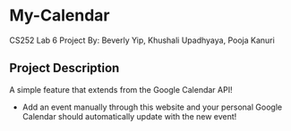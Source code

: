 # My-Calendar

CS252 Lab 6 Project
By: Beverly Yip, Khushali Upadhyaya, Pooja Kanuri

## Project Description

A simple feature that extends from the Google Calendar API!

* Add an event manually through this website and your personal Google Calendar should automatically update with the new event!